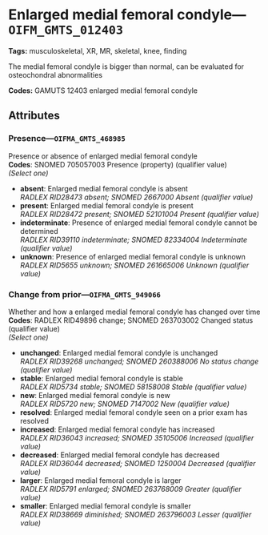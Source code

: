 # Enlarged medial femoral condyle—`OIFM_GMTS_012403`

**Tags:** musculoskeletal, XR, MR, skeletal, knee, finding

The medial femoral condyle is bigger than normal, can be evaluated for osteochondral abnormalities

**Codes:** GAMUTS 12403 enlarged medial femoral condyle

## Attributes

### Presence—`OIFMA_GMTS_468985`

Presence or absence of enlarged medial femoral condyle  
**Codes**: SNOMED 705057003 Presence (property) (qualifier value)  
*(Select one)*

- **absent**: Enlarged medial femoral condyle is absent  
_RADLEX RID28473 absent; SNOMED 2667000 Absent (qualifier value)_
- **present**: Enlarged medial femoral condyle is present  
_RADLEX RID28472 present; SNOMED 52101004 Present (qualifier value)_
- **indeterminate**: Presence of enlarged medial femoral condyle cannot be determined  
_RADLEX RID39110 indeterminate; SNOMED 82334004 Indeterminate (qualifier value)_
- **unknown**: Presence of enlarged medial femoral condyle is unknown  
_RADLEX RID5655 unknown; SNOMED 261665006 Unknown (qualifier value)_

### Change from prior—`OIFMA_GMTS_949066`

Whether and how a enlarged medial femoral condyle has changed over time  
**Codes**: RADLEX RID49896 change; SNOMED 263703002 Changed status (qualifier value)  
*(Select one)*

- **unchanged**: Enlarged medial femoral condyle is unchanged  
_RADLEX RID39268 unchanged; SNOMED 260388006 No status change (qualifier value)_
- **stable**: Enlarged medial femoral condyle is stable  
_RADLEX RID5734 stable; SNOMED 58158008 Stable (qualifier value)_
- **new**: Enlarged medial femoral condyle is new  
_RADLEX RID5720 new; SNOMED 7147002 New (qualifier value)_
- **resolved**: Enlarged medial femoral condyle seen on a prior exam has resolved  
- **increased**: Enlarged medial femoral condyle has increased  
_RADLEX RID36043 increased; SNOMED 35105006 Increased (qualifier value)_
- **decreased**: Enlarged medial femoral condyle has decreased  
_RADLEX RID36044 decreased; SNOMED 1250004 Decreased (qualifier value)_
- **larger**: Enlarged medial femoral condyle is larger  
_RADLEX RID5791 enlarged; SNOMED 263768009 Greater (qualifier value)_
- **smaller**: Enlarged medial femoral condyle is smaller  
_RADLEX RID38669 diminished; SNOMED 263796003 Lesser (qualifier value)_